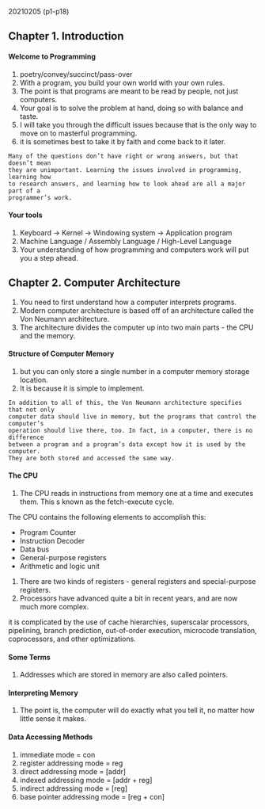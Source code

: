 20210205 (p1-p18)
## Chapter 1. Introduction
#### Welcome to Programming
1. poetry/convey/succinct/pass-over
1. With a program, you build your own world with your own rules.
1. The point is that programs are meant to be read by people, not just computers. 
1. Your goal is to solve the problem at hand, doing so with balance and taste.
1. I will take you through the difficult issues because that is the only way to move on to masterful programming.
1. it is sometimes best to take it by faith and come back to it later. 
```
Many of the questions don’t have right or wrong answers, but that doesn’t mean
they are unimportant. Learning the issues involved in programming, learning how
to research answers, and learning how to look ahead are all a major part of a
programmer’s work.
```

####  Your tools
1. Keyboard -> Kernel -> Windowing system -> Application program
1. Machine Language / Assembly Language / High-Level Language
1. Your understanding of how programming and computers work will put you a step ahead.

## Chapter 2. Computer Architecture
1. You need to first understand how a computer interprets programs. 
1. Modern computer architecture is based off of an architecture called the Von Neumann architecture.
1. The architecture divides the computer up into two main parts - the CPU and the memory. 

#### Structure of Computer Memory
1. but you can only store a single number in a computer memory storage location.
1. It is because it is simple to implement.
```
In addition to all of this, the Von Neumann architecture specifies that not only
computer data should live in memory, but the programs that control the computer’s
operation should live there, too. In fact, in a computer, there is no difference
between a program and a program’s data except how it is used by the computer.
They are both stored and accessed the same way.
```
#### The CPU
1. The CPU reads in instructions from memory one at a time and executes them. This s known as the fetch-execute cycle. 

The CPU contains the following elements to accomplish this:
- Program Counter
- Instruction Decoder
- Data bus
- General-purpose registers
- Arithmetic and logic unit

1. There are two kinds of registers - general registers and special-purpose registers. 
1. Processors have advanced quite a bit in recent years, and are now much more complex. 

it is complicated by the use of cache hierarchies, superscalar processors, pipelining, branch prediction,
out-of-order execution, microcode translation, coprocessors, and other optimizations. 

#### Some Terms
1. Addresses which are stored in memory are also called pointers.

#### Interpreting Memory
1. The point is, the computer will do exactly what you tell it, no matter how little sense it makes.

#### Data Accessing Methods
1. immediate mode = con
1. register addressing mode = reg
1. direct addressing mode = [addr]
1. indexed addressing mode = [addr + reg]
1. indirect addressing mode = [reg]
1. base pointer addressing mode = [reg + con]
